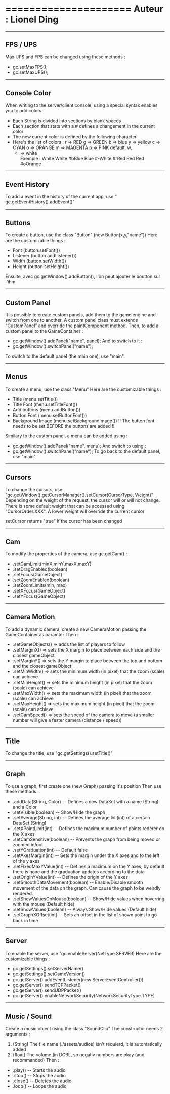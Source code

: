 =====================
Auteur : Lionel Ding
=====================

---------
FPS / UPS
---------
Max UPS and FPS can be changed using these methods :
- gc.setMaxFPS();
- gc.setMaxUPS();


-------------
Console Color
-------------
When writing to the server/client console, using a special syntax enables you to add colors.
 - Each String is divided into sections by blank spaces
 - Each section that stats with a # defines a changement in the current color
 - The new current color is defined by the following character
 - Here's the list of colors :
    r => RED
    g => GREEN
    b => blue
    y => yellow
    c => CYAN
    o => ORANGE
    m => MAGENTA
    p => PINK
    default,
    w,
    - => white  
Exemple :
White White #bBlue Blue #-White #rRed Red Red #oOrange


-------------
Event History
-------------
To add a event in the history of the current app, use " gc.getEventHistory().addEvent()"


-------
Buttons
-------
To create a button, use the class "Button" (new Button(x,y,"name"))
Here are the customizable things :
- Font (button.setFont())
- Listener (button.addListener())
- Width (button.setWidth())
- Height (button.setHeight())

Ensuite, avec gc.getWindow().addButton(), l'on peut ajouter le boutton sur l'ihm


------------
Custom Panel
------------
It is possible to create custom panels, add them to the game engine and switch from one to another.
A custom panel class must extends "CustomPanel" and override the paintComponent method.
Then, to add a custom panel to the GameContainer :
 - gc.getWindow().addPanel("name", panel);
And to switch to it :
 - gc.getWindow().switchPanel("name");

To switch to the default panel (the main one), use "main".


-----
Menus
-----
To create a menu, use the class "Menu"
Here are the customizable things :
- Title (menu.setTitle())
- Title Font (menu.setTitleFont())
- Add buttons (menu.addButton())
- Button Font (menu.setButtonFont())
- Background Image (menu.setBackgroundImage())
!! The button font needs to be set BEFORE the buttons are added !!

Similary to the custom panel, a menu can be added using :
- gc.getWindow().addPanel("name", menu);
And switch to using :
 - gc.getWindow().switchPanel("name");
To go back to the default panel, use "main" 



-------
Cursors
-------
To change the cursors, use "gc.getWindow().getCursorManager().setCursor(CursorType, Weight)"
Depending on the weight of the request, the cursor will or will not change.
There is some default weight that can be accessed using "CursorOrder.XXX".
A lower weight will override the current cursor

setCursor returns "true" if the cursor has been changed


---
Cam
---
To modify the properties of the camera, use gc.getCam() :
 - .setCamLimit(minX,minY,maxX,maxY)
 - .setDragEnabled(boolean)
 - .setFocus(GameObject)
 - .setZoomEnabled(boolean)
 - .setZoomLimits(min, max)
 - .setXFocus(GameObject)
 - .setYFocus(GameObject)

-------------
Camera Motion
-------------
To add a dynamic camera, create a new CameraMotion passing the GameContainer as paramter
Then :
- .setGameObjects() => adds the list of players to follow
- .setMarginX()     => sets the X margin to place between each side and the closest gameObject  
- .setMarginY()     => sets the Y margin to place between the top and bottom and the closest gameObject  
- .setMinWidth()    => sets the minimum width (in pixel) that the zoom (scale) can achieve
- .setMinHeight()   => sets the minimum height (in pixel) that the zoom (scale) can achieve
- .setMaxWidth()    => sets the maximum width (in pixel) that the zoom (scale) can achieve
- .setMaxHeight()   => sets the maximum height (in pixel) that the zoom (scale) can achieve
- .setCamSpeed()     => sets the speed of the camera to move (a smaller number will give a faster camera (distance / speed))


-----
Title
-----
To change the title, use "gc.getSettings().setTitle()"


-----
Graph
-----
To use a graph, first create one (new Graph) passing it's position
Then use these methods :
 - .addData(String, Color) -- Defines a new DataSet with a name (String) and a Color
 - .setVisible(boolean) -- Show/Hide the graph
 - .setAverage(String, int) -- Defines the average lvl (int) of a certain DataSet (String)
 - .setXPointLimit(int) -- Defines the maximum number of points rederer on the X axes
 - .setCamSensitive(boolean) -- Prevents the graph from being moved or zoomed in/out
 - .setYGraduation(int) -- Default false
 - .setAxesMargin(int) -- Sets the margin under the X axes and to the left of the y axes
 - .setFixedMaxYValue(int) -- Defines a maximum on the Y axes, by default there is none and the graduation updates according to the data
 - .setOriginYValue(int) -- Defines the origin of the Y axes
 - .setSmoothDataMovement(boolean) -- Enable/Disable smooth movement of the data on the graph. Can cause the graph to be weirdly rendered.
 - .setShowValuesOnMouse(boolean) -- Show/Hide values when hoverring with the mouse (Default hide)
 - .setShowValues(boolean) -- Always Show/Hide values (Default hide)
 - .setGraphXOffset(int) -- Sets an offset in the list of shown point to go back in time
 

------
Server
------
To enable the server, use "gc.enableServer(NetType.SERVER)
Here are the customizable things :
- gc.getSettings().setServerName()
- gc.getSettings().setGameVersion()
- gc.getServer().addEventListener(new ServerEventController())
- gc.getServer().sendTCPPacket()
- gc.getServer().sendUDPPacket()
- gc.getServer().enableNetworkSecurity(NetworkSecurityType.TYPE)


-------------
Music / Sound
-------------
Create a music object using the class "SoundClip"
The constructor needs 2 arguments :
1. (String) The file name (./assets/audios) isn't requierd, it is automatically added
2. (float) The volume (in DCBL, so negativ numbers are okay (and recommanded)
Then :
- .play() -- Starts the audio
- .stop() -- Stops the audio
- .close() -- Deletes the audio
- .loop() -- Loops the audio
